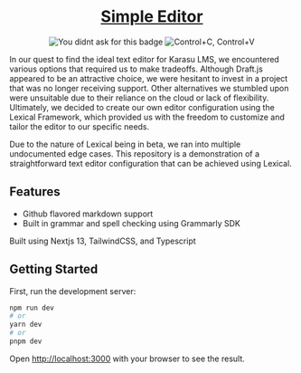 <h1 align="center">
  <a href="https://lexical-simple-editor">Simple Editor</a>
</h1>

<p align="center">
  <img alt="You didnt ask for this badge" src="https://forthebadge.com/images/badges/you-didnt-ask-for-this.svg"/>
  <img alt="Control+C, Control+V" src="https://forthebadge.com/images/badges/ctrl-c-ctrl-v.svg"/>
</p>

In our quest to find the ideal text editor for Karasu LMS, we encountered various options that required us to make tradeoffs. Although Draft.js appeared to be an attractive choice, we were hesitant to invest in a project that was no longer receiving support. Other alternatives we stumbled upon were unsuitable due to their reliance on the cloud or lack of flexibility. Ultimately, we decided to create our own editor configuration using the Lexical Framework, which provided us with the freedom to customize and tailor the editor to our specific needs.

Due to the nature of Lexical being in beta, we ran into multiple undocumented edge cases. This repository is a demonstration of a straightforward text editor configuration that can be achieved using Lexical.

## Features
- Github flavored markdown support
- Built in grammar and spell checking using Grammarly SDK

Built using Nextjs 13, TailwindCSS, and Typescript

## Getting Started

First, run the development server:

```bash
npm run dev
# or
yarn dev
# or
pnpm dev
```

Open [http://localhost:3000](http://localhost:3000) with your browser to see the result.

